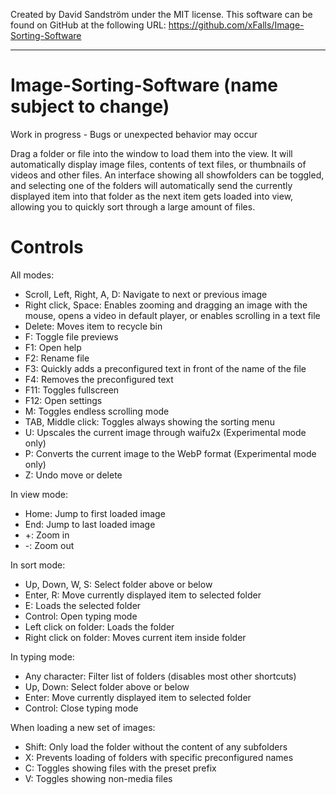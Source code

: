 ﻿Created by David Sandström under the MIT license.
This software can be found on GitHub at the following URL:
https://github.com/xFalls/Image-Sorting-Software

-----------------------------------------------------------------

# Image-Sorting-Software (name subject to change)

Work in progress - Bugs or unexpected behavior may occur

Drag a folder or file into the window to load them into the view. It will automatically display image files, contents of text files, or thumbnails of videos and other files. An interface showing all showfolders can be toggled, and selecting one of the folders will automatically send the currently displayed item into that folder as the next item gets loaded into view, allowing you to quickly sort through a large amount of files.

# Controls

All modes:
  - Scroll, Left, Right, A, D: Navigate to next or previous image
  - Right click, Space: Enables zooming and dragging an image with the mouse, opens a video in default player, or enables scrolling in a text file
  - Delete: Moves item to recycle bin
  - F: Toggle file previews
  - F1: Open help
  - F2: Rename file
  - F3: Quickly adds a preconfigured text in front of the name of the file
  - F4: Removes the preconfigured text
  - F11: Toggles fullscreen
  - F12: Open settings
  - M: Toggles endless scrolling mode
  - TAB, Middle click: Toggles always showing the sorting menu
  - U: Upscales the current image through waifu2x (Experimental mode only)
  - P: Converts the current image to the WebP format (Experimental mode only)
  - Z: Undo move or delete
  

In view mode:
- Home: Jump to first loaded image
- End: Jump to last loaded image
- +: Zoom in
- -: Zoom out
  
  
In sort mode:
- Up, Down, W, S: Select folder above or below
- Enter, R: Move currently displayed item to selected folder
- E: Loads the selected folder
- Control: Open typing mode
- Left click on folder: Loads the folder
- Right click on folder: Moves current item inside folder
  
 
In typing mode:
- Any character: Filter list of folders (disables most other shortcuts)
- Up, Down: Select folder above or below
- Enter: Move currently displayed item to selected folder
- Control: Close typing mode
  
  
When loading a new set of images:
- Shift: Only load the folder without the content of any subfolders
- X: Prevents loading of folders with specific preconfigured names
- C: Toggles showing files with the preset prefix
- V: Toggles showing non-media files

